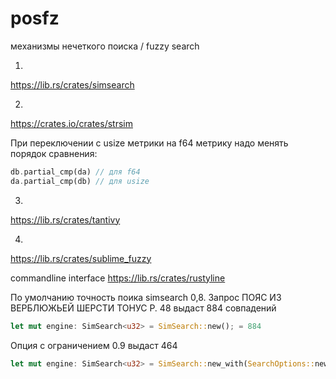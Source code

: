 # posfz


механизмы нечеткого поиска / fuzzy search

1. 
https://lib.rs/crates/simsearch

2. 
https://crates.io/crates/strsim

При переключении с usize метрики на f64 метрику надо менять порядок сравнения:
```Rust
db.partial_cmp(da) // для f64
da.partial_cmp(db) // для usize
````

3. 
https://lib.rs/crates/tantivy

4. 
https://lib.rs/crates/sublime_fuzzy

commandline interface https://lib.rs/crates/rustyline

По умолчанию точность поика simsearch 0,8. Запрос ПОЯС ИЗ ВЕРБЛЮЖЬЕЙ ШЕРСТИ ТОНУС Р. 48 выдаст 884 совпадений
```Rust
let mut engine: SimSearch<u32> = SimSearch::new(); = 884
```
Опция с ограничением 0.9 выдаст 464
```Rust
let mut engine: SimSearch<u32> = SimSearch::new_with(SearchOptions::new().threshold(0.9)); = 464
```
